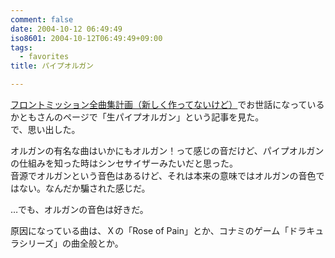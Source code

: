 ```yaml
---
comment: false
date: 2004-10-12 06:49:49
iso8601: 2004-10-12T06:49:49+09:00
tags:
  - favorites
title: パイプオルガン

---
```


<div class="entry-body">
  <p><a href="http://fmabcp.s232.xrea.com/">フロントミッション全曲集計画（新しく作ってないけど）</a>でお世話になっているかともさんのページで「生パイプオルガン」という記事を見た。<br />
    で、思い出した。</p>

  <p>オルガンの有名な曲はいかにもオルガン！って感じの音だけど、パイプオルガンの仕組みを知った時はシンセサイザーみたいだと思った。<br />
    音源でオルガンという音色はあるけど、それは本来の意味ではオルガンの音色ではない。なんだか騙された感じだ。</p>

  <p>…でも、オルガンの音色は好きだ。</p>

  <p>原因になっている曲は、Ｘの「Rose of Pain」とか、コナミのゲーム「ドラキュラシリーズ」の曲全般とか。</p>
</div>
